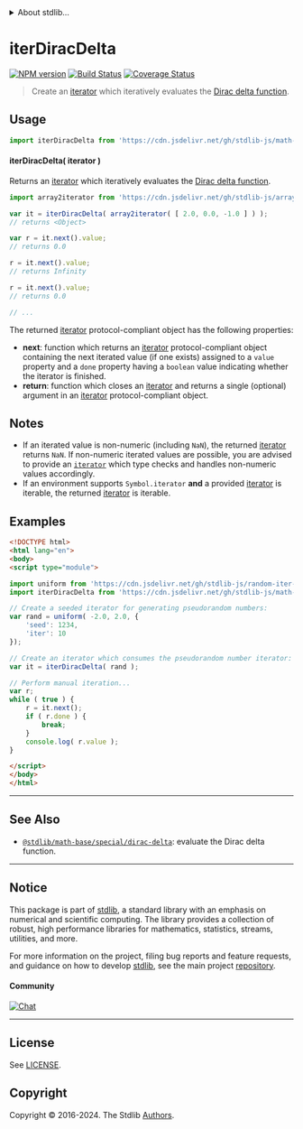 <!--

@license Apache-2.0

Copyright (c) 2020 The Stdlib Authors.

Licensed under the Apache License, Version 2.0 (the "License");
you may not use this file except in compliance with the License.
You may obtain a copy of the License at

   http://www.apache.org/licenses/LICENSE-2.0

Unless required by applicable law or agreed to in writing, software
distributed under the License is distributed on an "AS IS" BASIS,
WITHOUT WARRANTIES OR CONDITIONS OF ANY KIND, either express or implied.
See the License for the specific language governing permissions and
limitations under the License.

-->


<details>
  <summary>
    About stdlib...
  </summary>
  <p>We believe in a future in which the web is a preferred environment for numerical computation. To help realize this future, we've built stdlib. stdlib is a standard library, with an emphasis on numerical and scientific computation, written in JavaScript (and C) for execution in browsers and in Node.js.</p>
  <p>The library is fully decomposable, being architected in such a way that you can swap out and mix and match APIs and functionality to cater to your exact preferences and use cases.</p>
  <p>When you use stdlib, you can be absolutely certain that you are using the most thorough, rigorous, well-written, studied, documented, tested, measured, and high-quality code out there.</p>
  <p>To join us in bringing numerical computing to the web, get started by checking us out on <a href="https://github.com/stdlib-js/stdlib">GitHub</a>, and please consider <a href="https://opencollective.com/stdlib">financially supporting stdlib</a>. We greatly appreciate your continued support!</p>
</details>

# iterDiracDelta

[![NPM version][npm-image]][npm-url] [![Build Status][test-image]][test-url] [![Coverage Status][coverage-image]][coverage-url] <!-- [![dependencies][dependencies-image]][dependencies-url] -->

> Create an [iterator][mdn-iterator-protocol] which iteratively evaluates the [Dirac delta function][@stdlib/math/base/special/dirac-delta].

<!-- Section to include introductory text. Make sure to keep an empty line after the intro `section` element and another before the `/section` close. -->

<section class="intro">

</section>

<!-- /.intro -->

<!-- Package usage documentation. -->



<section class="usage">

## Usage

```javascript
import iterDiracDelta from 'https://cdn.jsdelivr.net/gh/stdlib-js/math-iter-special-dirac-delta@v0.2.2-esm/index.mjs';
```

#### iterDiracDelta( iterator )

Returns an [iterator][mdn-iterator-protocol] which iteratively evaluates the [Dirac delta function][@stdlib/math/base/special/dirac-delta].

```javascript
import array2iterator from 'https://cdn.jsdelivr.net/gh/stdlib-js/array-to-iterator@esm/index.mjs';

var it = iterDiracDelta( array2iterator( [ 2.0, 0.0, -1.0 ] ) );
// returns <Object>

var r = it.next().value;
// returns 0.0

r = it.next().value;
// returns Infinity

r = it.next().value;
// returns 0.0

// ...
```

The returned [iterator][mdn-iterator-protocol] protocol-compliant object has the following properties:

-   **next**: function which returns an [iterator][mdn-iterator-protocol] protocol-compliant object containing the next iterated value (if one exists) assigned to a `value` property and a `done` property having a `boolean` value indicating whether the iterator is finished.
-   **return**: function which closes an [iterator][mdn-iterator-protocol] and returns a single (optional) argument in an [iterator][mdn-iterator-protocol] protocol-compliant object.

</section>

<!-- /.usage -->

<!-- Package usage notes. Make sure to keep an empty line after the `section` element and another before the `/section` close. -->

<section class="notes">

## Notes

-   If an iterated value is non-numeric (including `NaN`), the returned [iterator][mdn-iterator-protocol] returns `NaN`. If non-numeric iterated values are possible, you are advised to provide an [`iterator`][mdn-iterator-protocol] which type checks and handles non-numeric values accordingly.
-   If an environment supports `Symbol.iterator` **and** a provided [iterator][mdn-iterator-protocol] is iterable, the returned [iterator][mdn-iterator-protocol] is iterable.

</section>

<!-- /.notes -->

<!-- Package usage examples. -->

<section class="examples">

## Examples

<!-- eslint no-undef: "error" -->

```html
<!DOCTYPE html>
<html lang="en">
<body>
<script type="module">

import uniform from 'https://cdn.jsdelivr.net/gh/stdlib-js/random-iter-uniform@esm/index.mjs';
import iterDiracDelta from 'https://cdn.jsdelivr.net/gh/stdlib-js/math-iter-special-dirac-delta@v0.2.2-esm/index.mjs';

// Create a seeded iterator for generating pseudorandom numbers:
var rand = uniform( -2.0, 2.0, {
    'seed': 1234,
    'iter': 10
});

// Create an iterator which consumes the pseudorandom number iterator:
var it = iterDiracDelta( rand );

// Perform manual iteration...
var r;
while ( true ) {
    r = it.next();
    if ( r.done ) {
        break;
    }
    console.log( r.value );
}

</script>
</body>
</html>
```

</section>

<!-- /.examples -->

<!-- Section to include cited references. If references are included, add a horizontal rule *before* the section. Make sure to keep an empty line after the `section` element and another before the `/section` close. -->

<section class="references">

</section>

<!-- /.references -->

<!-- Section for related `stdlib` packages. Do not manually edit this section, as it is automatically populated. -->

<section class="related">

* * *

## See Also

-   <span class="package-name">[`@stdlib/math-base/special/dirac-delta`][@stdlib/math/base/special/dirac-delta]</span><span class="delimiter">: </span><span class="description">evaluate the Dirac delta function.</span>

</section>

<!-- /.related -->

<!-- Section for all links. Make sure to keep an empty line after the `section` element and another before the `/section` close. -->


<section class="main-repo" >

* * *

## Notice

This package is part of [stdlib][stdlib], a standard library with an emphasis on numerical and scientific computing. The library provides a collection of robust, high performance libraries for mathematics, statistics, streams, utilities, and more.

For more information on the project, filing bug reports and feature requests, and guidance on how to develop [stdlib][stdlib], see the main project [repository][stdlib].

#### Community

[![Chat][chat-image]][chat-url]

---

## License

See [LICENSE][stdlib-license].


## Copyright

Copyright &copy; 2016-2024. The Stdlib [Authors][stdlib-authors].

</section>

<!-- /.stdlib -->

<!-- Section for all links. Make sure to keep an empty line after the `section` element and another before the `/section` close. -->

<section class="links">

[npm-image]: http://img.shields.io/npm/v/@stdlib/math-iter-special-dirac-delta.svg
[npm-url]: https://npmjs.org/package/@stdlib/math-iter-special-dirac-delta

[test-image]: https://github.com/stdlib-js/math-iter-special-dirac-delta/actions/workflows/test.yml/badge.svg?branch=v0.2.2
[test-url]: https://github.com/stdlib-js/math-iter-special-dirac-delta/actions/workflows/test.yml?query=branch:v0.2.2

[coverage-image]: https://img.shields.io/codecov/c/github/stdlib-js/math-iter-special-dirac-delta/main.svg
[coverage-url]: https://codecov.io/github/stdlib-js/math-iter-special-dirac-delta?branch=main

<!--

[dependencies-image]: https://img.shields.io/david/stdlib-js/math-iter-special-dirac-delta.svg
[dependencies-url]: https://david-dm.org/stdlib-js/math-iter-special-dirac-delta/main

-->

[chat-image]: https://img.shields.io/gitter/room/stdlib-js/stdlib.svg
[chat-url]: https://app.gitter.im/#/room/#stdlib-js_stdlib:gitter.im

[stdlib]: https://github.com/stdlib-js/stdlib

[stdlib-authors]: https://github.com/stdlib-js/stdlib/graphs/contributors

[umd]: https://github.com/umdjs/umd
[es-module]: https://developer.mozilla.org/en-US/docs/Web/JavaScript/Guide/Modules

[deno-url]: https://github.com/stdlib-js/math-iter-special-dirac-delta/tree/deno
[deno-readme]: https://github.com/stdlib-js/math-iter-special-dirac-delta/blob/deno/README.md
[umd-url]: https://github.com/stdlib-js/math-iter-special-dirac-delta/tree/umd
[umd-readme]: https://github.com/stdlib-js/math-iter-special-dirac-delta/blob/umd/README.md
[esm-url]: https://github.com/stdlib-js/math-iter-special-dirac-delta/tree/esm
[esm-readme]: https://github.com/stdlib-js/math-iter-special-dirac-delta/blob/esm/README.md
[branches-url]: https://github.com/stdlib-js/math-iter-special-dirac-delta/blob/main/branches.md

[stdlib-license]: https://raw.githubusercontent.com/stdlib-js/math-iter-special-dirac-delta/main/LICENSE

[mdn-iterator-protocol]: https://developer.mozilla.org/en-US/docs/Web/JavaScript/Reference/Iteration_protocols#The_iterator_protocol

<!-- <related-links> -->

[@stdlib/math/base/special/dirac-delta]: https://github.com/stdlib-js/math-base-special-dirac-delta/tree/esm

<!-- </related-links> -->

</section>

<!-- /.links -->
